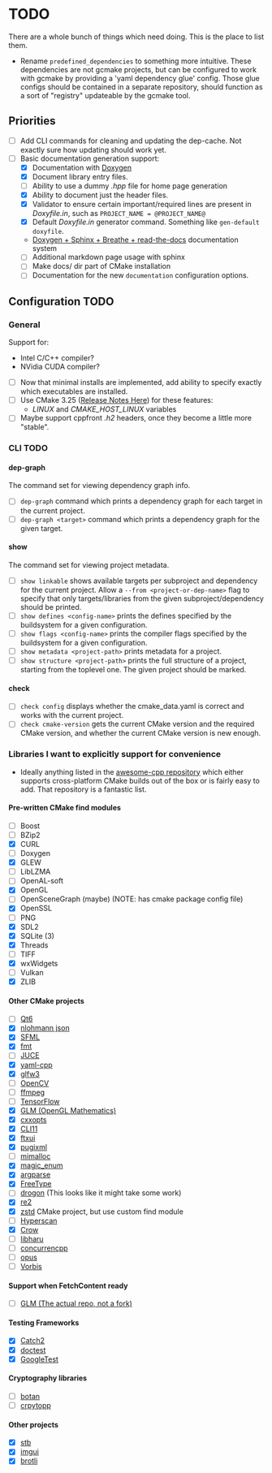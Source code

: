 # TODO

There are a whole bunch of things which need doing. This is the place to list them.

- Rename `predefined_dependencies` to something more intuitive. These dependencies are not gcmake projects,
  but can be configured to work with gcmake by providing a 'yaml dependency glue' config. Those glue configs
  should be contained in a separate repository, should function as a sort of "registry" updateable by the
  gcmake tool.

## Priorities

- [ ] Add CLI commands for cleaning and updating the dep-cache. Not exactly sure how updating should work yet.
- [ ] Basic documentation generation support:
  - [x] Documentation with [Doxygen](https://www.doxygen.nl/index.html)
  - [x] Document library entry files.
  - [ ] Ability to use a dummy *.hpp* file for home page generation
  - [x] Ability to document just the header files.
  - [x] Validator to ensure certain important/required lines are present in *Doxyfile.in*, such as `PROJECT_NAME = @PROJECT_NAME@`
  - [x] Default *Doxyfile.in* generator command. Something like `gen-default doxyfile`.
  - [Doxygen + Sphinx + Breathe + read-the-docs](https://devblogs.microsoft.com/cppblog/clear-functional-c-documentation-with-sphinx-breathe-doxygen-cmake/) documentation system
  - [ ] Additional markdown page usage with sphinx
  - [ ] Make docs/ dir part of CMake installation
  - [ ] Documentation for the new `documentation` configuration options.

## Configuration TODO

### General

Support for:

- Intel C/C++ compiler?
- NVidia CUDA compiler?

- [ ] Now that minimal installs are implemented, add ability to specify exactly which executables are installed.
- [ ] Use CMake 3.25 ([Release Notes Here](https://cmake.org/cmake/help/v3.25/release/3.25.html)) for these features:
  - *LINUX* and *CMAKE_HOST_LINUX* variables
- [ ] Maybe support cppfront *.h2* headers, once they become a little more "stable".

### CLI TODO

#### dep-graph

The command set for viewing dependency graph info.

- [ ] `dep-graph` command which prints a dependency graph for each target in the current project.
- [ ] `dep-graph <target>` command which prints a dependency graph for the given target.

#### show

The command set for viewing project metadata.

- [ ] `show linkable` shows available targets per subproject and dependency for the current project.
        Allow a `--from <project-or-dep-name>` flag to specify that only targets/libraries from
        the given subproject/dependency should be printed.
- [ ] `show defines <config-name>` prints the defines specified by the buildsystem for a
        given configuration.
- [ ] `show flags <config-name>` prints the compiler flags specified by the buildsystem for
        a given configuration.
- [ ] `show metadata <project-path>` prints metadata for a project.
- [ ] `show structure <project-path>` prints the full structure of a project, starting from the toplevel
        one. The given project should be marked.

#### check

- [ ] `check config` displays whether the cmake_data.yaml is correct and works with the current project.
- [ ] `check cmake-version` gets the current CMake version and the required CMake version, and whether
        the current CMake version is new enough.

### Libraries I want to explicitly support for convenience

- Ideally anything listed in the [awesome-cpp repository](https://github.com/fffaraz/awesome-cpp) which either
  supports cross-platform CMake builds out of the box or is fairly easy to add. That repository is a fantastic
  list.

#### Pre-written CMake find modules

- [ ] Boost
- [ ] BZip2
- [x] CURL
- [ ] Doxygen
- [x] GLEW
- [ ] LibLZMA
- [ ] OpenAL-soft
- [x] OpenGL
- [ ] OpenSceneGraph (maybe) (NOTE: has cmake package config file)
- [x] OpenSSL
- [ ] PNG
- [x] SDL2
- [x] SQLite (3)
- [x] Threads
- [ ] TIFF
- [x] wxWidgets
- [ ] Vulkan
- [x] ZLIB

#### Other CMake projects

- [ ] [Qt6](https://www.qt.io/product/qt6)
- [x] [nlohmann json](https://github.com/nlohmann/json)
- [x] [SFML](https://www.sfml-dev.org/)
- [x] [fmt](https://github.com/fmtlib/fmt)
- [ ] [JUCE](https://juce.com/)
- [x] [yaml-cpp](https://github.com/jbeder/yaml-cpp)
- [x] [glfw3](https://www.glfw.org/)
- [ ] [OpenCV](https://opencv.org/)
- [ ] [ffmpeg](https://www.ffmpeg.org/)
- [ ] [TensorFlow](https://www.tensorflow.org/)
- [x] [GLM (OpenGL Mathematics)](https://github.com/g-truc/glm)
- [x] [cxxopts](https://github.com/jarro2783/cxxopts)
- [x] [CLI11](https://github.com/CLIUtils/CLI11)
- [x] [ftxui](https://github.com/ArthurSonzogni/FTXUI)
- [x] [pugixml](https://github.com/zeux/pugixml)
- [ ] [mimalloc](https://github.com/microsoft/mimalloc)
- [x] [magic_enum](https://github.com/Neargye/magic_enum)
- [x] [argparse](https://github.com/p-ranav/argparse)
- [x] [FreeType](https://freetype.org/index.html)
- [ ] [drogon](https://github.com/drogonframework/drogon) (This looks like it might take some work)
- [x] [re2](https://github.com/google/re2)
- [x] [zstd](https://github.com/facebook/zstd) CMake project, but use custom find module
- [ ] [Hyperscan](https://github.com/intel/hyperscan)
- [x] [Crow](https://github.com/CrowCpp/Crow)
- [ ] [libharu](https://github.com/libharu/libharu)
- [ ] [concurrencpp](https://github.com/David-Haim/concurrencpp)
- [ ] [opus](https://opus-codec.org/)
- [ ] [Vorbis](https://xiph.org/vorbis/)

#### Support when FetchContent ready

- [ ] [GLM (The actual repo, not a fork)](https://github.com/g-truc/glm)

#### Testing Frameworks

- [x] [Catch2](https://github.com/catchorg/Catch2)
- [x] [doctest](https://github.com/doctest/doctest)
- [x] [GoogleTest](https://github.com/google/googletest)

#### Cryptography libraries

- [ ] [botan](https://github.com/randombit/botan)
- [ ] [crpytopp](https://github.com/weidai11/cryptopp)

#### Other projects

- [x] [stb](https://github.com/nothings/stb)
- [x] [imgui](https://github.com/ocornut/imgui)
- [x] [brotli](https://github.com/google/brotli)

